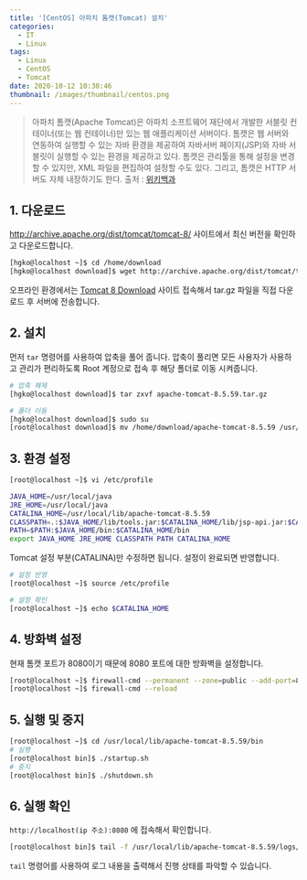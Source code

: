 ```yaml
---
title: '[CentOS] 아파치 톰캣(Tomcat) 설치'
categories:
  - IT
  - Linux
tags:
  - Linux
  - CentOS
  - Tomcat
date: 2020-10-12 10:30:46
thumbnail: /images/thumbnail/centos.png
---
```


> 아파치 톰캣(Apache Tomcat)은 아파치 소프트웨어 재단에서 개발한 서블릿 컨테이너(또는 웹 컨테이너)만 있는 웹 애플리케이션 서버이다.
> 톰캣은 웹 서버와 연동하여 실행할 수 있는 자바 환경을 제공하여 자바서버 페이지(JSP)와 자바 서블릿이 실행할 수 있는 환경을 제공하고 있다.
> 톰캣은 관리툴을 통해 설정을 변경할 수 있지만, XML 파일을 편집하여 설정할 수도 있다. 그리고, 톰캣은 HTTP 서버도 자체 내장하기도 한다.
> 출처 : [위키백과](https://ko.wikipedia.org/wiki/%EC%95%84%ED%8C%8C%EC%B9%98_%ED%86%B0%EC%BA%A3)

## 1. 다운로드

http://archive.apache.org/dist/tomcat/tomcat-8/ 사이트에서 최신 버전을 확인하고 다운로드합니다.

```bash
[hgko@localhost ~]$ cd /home/download
[hgko@localhost download]$ wget http://archive.apache.org/dist/tomcat/tomcat-8/v8.5.59/bin/apache-tomcat-8.5.59.tar.gz
```

오프라인 환경에서는 [Tomcat 8 Download](https://tomcat.apache.org/download-80.cgi) 사이트 접속해서 tar.gz 파일을 직접 다운로드 후 서버에 전송합니다.

## 2. 설치

먼저 `tar` 명령어를 사용하여 압축을 풀어 줍니다. 압축이 풀리면 모든 사용자가 사용하고 관리가 편리하도록 Root 계정으로 접속 후 해당 폴더로 이동 시켜줍니다.

```bash
# 압축 해제
[hgko@localhost download]$ tar zxvf apache-tomcat-8.5.59.tar.gz

# 폴더 이동
[hgko@localhost download]$ sudo su
[root@localhost download]$ mv /home/download/apache-tomcat-8.5.59 /usr/local/lib
```

## 3. 환경 설정

```bash
[root@localhost ~]$ vi /etc/profile
```

```bash
JAVA_HOME=/usr/local/java
JRE_HOME=/usr/local/java
CATALINA_HOME=/usr/local/lib/apache-tomcat-8.5.59
CLASSPATH=.:$JAVA_HOME/lib/tools.jar:$CATALINA_HOME/lib/jsp-api.jar:$CATALINA_HOME/lib/servlet-api.jar
PATH=$PATH:$JAVA_HOME/bin:$CATALINA_HOME/bin
export JAVA_HOME JRE_HOME CLASSPATH PATH CATALINA_HOME
```

Tomcat 설정 부분(CATALINA)만 수정하면 됩니다. 설정이 완료되면 반영합니다.

```bash
# 설정 반영
[root@localhost ~]$ source /etc/profile

# 설정 확인
[root@localhost ~]$ echo $CATALINA_HOME
```

## 4. 방화벽 설정

현재 톰캣 포트가 8080이기 때문에 8080 포트에 대한 방화벽을 설정합니다.

```bash
[root@localhost ~]$ firewall-cmd --permanent --zone=public --add-port=8080/tcp
[root@localhost ~]$ firewall-cmd --reload
```

## 5. 실행 및 중지

```bash
[root@localhost ~]$ cd /usr/local/lib/apache-tomcat-8.5.59/bin
# 실행
[root@localhost bin]$ ./startup.sh
# 중지
[root@localhost bin]$ ./shutdown.sh
```

## 6. 실행 확인

`http://localhost(ip 주소):8080` 에 접속해서 확인합니다.

```bash
[root@localhost bin]$ tail -f /usr/local/lib/apache-tomcat-8.5.59/logs/catalina.out
```

`tail` 명령어를 사용하여 로그 내용을 출력해서 진행 상태를 파악할 수 있습니다.

